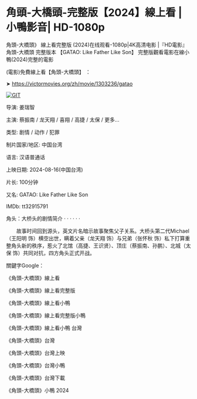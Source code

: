 # 角頭-大橋頭-完整版【2024】線上看 | 小鴨影音| HD-1080p

角頭-大橋頭》 線上看完整版 (2024)在线观看-1080p|4K高清电影 |『HD電影』角頭-大橋頭 完整版本 【GATAO: Like Father Like Son】 完整版觀看電影在線小鴨(2024)完整的電影

(電影)免費線上看【角頭-大橋頭】 ：

➤ https://victormovies.org/zh/movie/1303236/gatao

[![GIT](https://github.com/user-attachments/assets/fc238c4d-b125-45d3-8d89-8ebef2cc05b1)](https://victormovies.org/zh/movie/1303236/gatao)

导演: 姜瑞智

主演: 蔡振南 / 龙天翔 / 喜翔 / 高捷 / 太保 / 更多...

类型: 剧情 / 动作 / 犯罪

制片国家/地区: 中国台湾

语言: 汉语普通话

上映日期: 2024-08-16(中国台湾)

片长: 100分钟

又名: GATAO: Like Father Like Son

IMDb: tt32915791

角头：大桥头的剧情简介 · · · · · ·

　　故事时间回到源头，英文片名暗示故事聚焦父子关系。大桥头第二代Michael（王阳明 饰）横空出世，瞒着父亲（龙天翔 饰）与兄弟（张怀秋 饰）私下打算重整角头新的秩序，惹火了北馆（高捷、王识贤）、顶庄（蔡振南、孙鹏）、北城（太保 饰）共同对抗，四方角头正式开战。

關鍵字Google：

《角頭-大橋頭》線上看

《角頭-大橋頭》線上看完整版

《角頭-大橋頭》線上看小鴨

《角頭-大橋頭》線上看完整版小鴨

《角頭-大橋頭》線上看小鴨 台灣

《角頭-大橋頭》台灣

《角頭-大橋頭》台灣上映

《角頭-大橋頭》台灣小鴨

《角頭-大橋頭》台灣下載

《角頭-大橋頭》小鴨 2024
